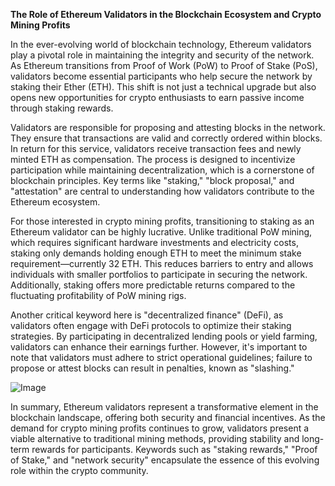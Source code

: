 **The Role of Ethereum Validators in the Blockchain Ecosystem and Crypto Mining Profits**

In the ever-evolving world of blockchain technology, Ethereum validators play a pivotal role in maintaining the integrity and security of the network. As Ethereum transitions from Proof of Work (PoW) to Proof of Stake (PoS), validators become essential participants who help secure the network by staking their Ether (ETH). This shift is not just a technical upgrade but also opens new opportunities for crypto enthusiasts to earn passive income through staking rewards.

Validators are responsible for proposing and attesting blocks in the network. They ensure that transactions are valid and correctly ordered within blocks. In return for this service, validators receive transaction fees and newly minted ETH as compensation. The process is designed to incentivize participation while maintaining decentralization, which is a cornerstone of blockchain principles. Key terms like "staking," "block proposal," and "attestation" are central to understanding how validators contribute to the Ethereum ecosystem.

For those interested in crypto mining profits, transitioning to staking as an Ethereum validator can be highly lucrative. Unlike traditional PoW mining, which requires significant hardware investments and electricity costs, staking only demands holding enough ETH to meet the minimum stake requirement—currently 32 ETH. This reduces barriers to entry and allows individuals with smaller portfolios to participate in securing the network. Additionally, staking offers more predictable returns compared to the fluctuating profitability of PoW mining rigs.

Another critical keyword here is "decentralized finance" (DeFi), as validators often engage with DeFi protocols to optimize their staking strategies. By participating in decentralized lending pools or yield farming, validators can enhance their earnings further. However, it's important to note that validators must adhere to strict operational guidelines; failure to propose or attest blocks can result in penalties, known as "slashing."

![Image](https://github.com/user-attachments/assets/31692037-0104-4703-abd1-696b6a7dd41b)

In summary, Ethereum validators represent a transformative element in the blockchain landscape, offering both security and financial incentives. As the demand for crypto mining profits continues to grow, validators present a viable alternative to traditional mining methods, providing stability and long-term rewards for participants. Keywords such as "staking rewards," "Proof of Stake," and "network security" encapsulate the essence of this evolving role within the crypto community.